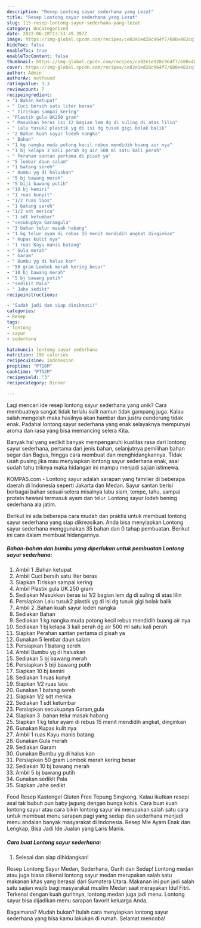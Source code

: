 ```yaml
---
description: "Resep Lontong sayur sederhana yang Lezat"
title: "Resep Lontong sayur sederhana yang Lezat"
slug: 115-resep-lontong-sayur-sederhana-yang-lezat
category: Uncategorized
date: 2022-06-28T13:51:49.397Z
image: https://img-global.cpcdn.com/recipes/ce82e1ed28c964f7/680x482cq70/lontong-sayur-sederhana-foto-resep-utama.jpg
hideToc: false
enableToc: true
enableTocContent: false
thumbnail: https://img-global.cpcdn.com/recipes/ce82e1ed28c964f7/680x482cq70/lontong-sayur-sederhana-foto-resep-utama.jpg
cover: https://img-global.cpcdn.com/recipes/ce82e1ed28c964f7/680x482cq70/lontong-sayur-sederhana-foto-resep-utama.jpg
author: Admin
authorAv: notfound
ratingvalue: 3.3
reviewcount: 7
recipeingredient:
- "1 Bahan ketupat"
- " Cuci bersih satu liter beras"
- " Tiriskan sampai kering"
- "Plastik gula UK250 gram"
- " Masukkan beras isi 12 bagian lem dg di suling di atas lilin"
- " Lalu tusuk2 plastik yg di isi dg tusuk gigi bolak balik"
- "2 Bahan kuah sayur lodeh nangka"
- " Bahan"
- "1 kg nangka muda potong kecil rebus mendidih buang air nya"
- "1 bj kelapa 3 kali perah dg air 500 ml satu kali perah"
- " Perahan santan pertama di pisah ya"
- "5 lembar daun salam"
- "1 batang sereh"
- " Bumbu yg di haluskan"
- "5 bj bawang merah"
- "5 biji bawang putih"
- "10 bj kemiri"
- "1 ruas kunyit"
- "1/2 ruas laos"
- "1 batang sereh"
- "1/2 sdt merica"
- "1 sdt ketumbar"
- "secukupnya Garamgula"
- "3 bahan telur masak habang"
- "1 kg telur ayam di rebus 15 menit mendidih angkat dinginkan"
- " Kupas kulit nya"
- "1 ruas Kayu manis batang"
- " Gula merah"
- " Garam"
- " Bumbu yg di halus kan"
- "50 gram Lombok merah kering besar"
- "10 bj bawang merah"
- "5 bj bawang putih"
- "sedikit Pala"
- " Jahe sedikt"
recipeinstructions:

- "Sudah jadi dan siap dinikmati!"
categories:
- Resep
tags:
- lontong
- sayur
- sederhana

katakunci: lontong sayur sederhana 
nutrition: 196 calories
recipecuisine: Indonesian
preptime: "PT16M"
cooktime: "PT52M"
recipeyield: "3"
recipecategory: Dinner

---
```





Lagi mencari ide resep lontong sayur sederhana yang unik? Cara membuatnya sangat tidak terlalu sulit namun tidak gampang juga. Kalau salah mengolah maka hasilnya akan hambar dan justru cenderung tidak enak. Padahal lontong sayur sederhana yang enak selayaknya mempunyai aroma dan rasa yang bisa memancing selera Kita.





Banyak hal yang sedikit banyak mempengaruhi kualitas rasa dari lontong sayur sederhana, pertama dari jenis bahan, selanjutnya pemilihan bahan segar dan Bagus, hingga cara membuat dan menghidangkannya. Tidak usah pusing jika mau menyiapkan lontong sayur sederhana enak,      asal sudah tahu triknya maka hidangan ini mampu menjadi sajian istimewa.














KOMPAS.com - Lontong sayur adalah sarapan yang familier di beberapa daerah di Indonesia seperti Jakarta dan Medan. Sayur santan berisi berbagai bahan sesuai selera misalnya labu siam, tempe, tahu, sampai protein hewani termasuk ayam dan telur. Lontong sayur lodeh bening sederhana ala jatim.






Berikut ini ada beberapa cara mudah dan praktis untuk membuat lontong sayur sederhana yang siap dikreasikan. Anda bisa menyiapkan Lontong sayur sederhana menggunakan 35 bahan dan 0 tahap pembuatan. Berikut ini cara dalam membuat hidangannya.

<!--inarticleads1-->

##### Bahan-bahan dan bumbu yang diperlukan untuk pembuatan Lontong sayur sederhana:

1. Ambil 1 .Bahan ketupat
1. Ambil  Cuci bersih satu liter beras
1. Siapkan  Tiriskan sampai kering
1. Ambil Plastik gula UK.250 gram
1. Sediakan  Masukkan beras isi 1/2 bagian lem dg di suling di atas lilin
1. Persiapkan  Lalu tusuk2 plastik yg di isi dg tusuk gigi bolak balik
1. Ambil 2 .Bahan kuah sayur lodeh nangka
1. Sediakan  Bahan
1. Sediakan 1 kg nangka muda potong kecil rebus mendidih buang air nya
1. Sediakan 1 bj kelapa 3 kali perah dg air 500 ml satu kali perah
1. Siapkan  Perahan santan pertama di pisah ya
1. Gunakan 5 lembar daun salam
1. Persiapkan 1 batang sereh
1. Ambil  Bumbu yg di haluskan
1. Sediakan 5 bj bawang merah
1. Persiapkan 5 biji bawang putih
1. Siapkan 10 bj kemiri
1. Sediakan 1 ruas kunyit
1. Siapkan 1/2 ruas laos
1. Gunakan 1 batang sereh
1. Siapkan 1/2 sdt merica
1. Sediakan 1 sdt ketumbar
1. Persiapkan secukupnya Garam,gula
1. Siapkan 3 .bahan telur masak habang
1. Siapkan 1 kg telur ayam di rebus 15 menit mendidih angkat, dinginkan
1. Gunakan  Kupas kulit nya
1. Ambil 1 ruas Kayu manis batang
1. Gunakan  Gula merah
1. Sediakan  Garam
1. Gunakan  Bumbu yg di halus kan
1. Persiapkan 50 gram Lombok merah kering besar
1. Sediakan 10 bj bawang merah
1. Ambil 5 bj bawang putih
1. Gunakan sedikit Pala
1. Siapkan  Jahe sedikt


Food Resep Kastengel Gluten Free Tepung Singkong. Kalau ikutkan resepi asal tak bubuh pun baby jagung dengan bunga kobis. Cara buat kuah lontong sayur atau cara bikin lontong sayur ini merupakan salah satu cara untuk membuat menu sarapan pagi yang sedap dan sederhana menjadi menu andalan banyak masyarakat di Indonesia. Resep Mie Ayam Enak dan Lengkap, Bisa Jadi Ide Jualan yang Laris Manis. 

<!--inarticleads2-->

##### Cara buat Lontong sayur sederhana:


1. Selesai dan siap dihidangkan!

Resep Lontong Sayur Medan, Sederhana, Gurih dan Sedap! Lontong medan atau juga biasa dikenal lontong sayur medan merupakan salah satu makanan khas yang berasal dari Sumatera Utara. Makanan ini pun jadi salah satu sajian wajib bagi masyarakat muslim Medan saat merayakan Idul Fitri. Terkenal dengan kuah gurihnya, lontong medan juga jadi menu. Lontong sayur bisa dijadikan menu sarapan favorit keluarga Anda. 

Bagaimana? Mudah bukan? Itulah cara menyiapkan lontong sayur sederhana yang bisa kamu lakukan di rumah. Selamat mencoba!

